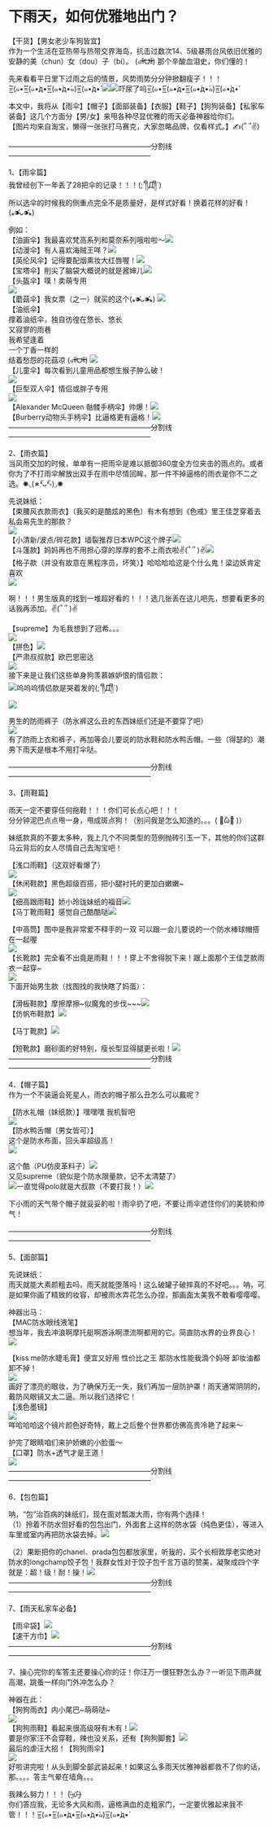 # 下雨天，如何优雅地出门？

【干货】【男女老少车狗皆宜】  
作为一个生活在亚热带与热带交界海岛，抗击过数次14、5级暴雨台风依旧优雅的安静的美（chun）女（dou）子（bi）。 (๑ᵒ̴̶̷͈᷄ᗨᵒ̴̶̷͈᷅) 那个辛酸血泪史，你们懂的！  

先来看看平日里下过雨之后的情景，风势雨势分分钟掀翻瘦子！！！=͟͟͞͞(๑•̀=͟͟͞͞(๑•̀д•́=͟͟͞͞(๑•̀д•́๑)=͟͟͞͞(๑•̀д•́ ![](https://pic1.zhimg.com/5195f3a3451b27e83def06cf1e48598c_b.jpg)![](https://pic2.zhimg.com/f1bdf0ad99e0cebd63c552e00b718065_b.jpg)吓尿了吗=͟͟͞͞(๑•̀=͟͟͞͞(๑•̀д•́=͟͟͞͞(๑•̀д•́๑)=͟͟͞͞(๑•̀д•́  

本文中，我将从【雨伞】【帽子】【面部装备】【衣服】【鞋子】【狗狗装备】【私家车装备】这几个方面分【男/女】来甩各种尽显优雅的雨天必备神器给你们。  
【图片均来自淘宝，懒得一张张打马赛克，大家忽略品牌，仅看样式。】✍(՞ ՞✌)  

————————————————————分割线————————————————————  

1、【雨伞篇】  
我曾经创下一年丢了28把伞的记录！！！(;´༎ຶД༎ຶ`)  
所以选伞的时候我的侧重点完全不是质量好，是样式好看！换着花样的好看！(⁎⁍̴̛ᴗ⁍̴̛⁎)  

例如：  
【油画伞】我最喜欢梵高系列和莫奈系列哦啦啦～![](https://pic2.zhimg.com/ecf265508c37307a4ba289854a924d25_b.jpg)  
【动漫伞】有人喜欢海贼王咩？![](https://pic2.zhimg.com/7f49d1e8f3f09e5863b27d29215ca255_b.jpg)  
【英伦风伞】记得要配烟熏妆大红唇喔！![](https://pic2.zhimg.com/4c6c673d638ce24b64af544a6bee38a1_b.jpg)  
【宝塔伞】削尖了脑袋大概说的就是酱婶儿![](https://pic2.zhimg.com/eb281e107e6bed4afbe6d557367c86d1_b.jpg)  
【头盔伞】噗！卖萌专用  
![](https://pic1.zhimg.com/7995fc3a34af22f55978c1ce2252429c_b.jpg)  
【蘑菇伞】我女票（之一）就买的这个(⁎⁍̴̛ᴗ⁍̴̛⁎) ![](https://pic4.zhimg.com/9106c15237f87222bd7b39b0d1b62cf3_b.jpg)  
【油纸伞】  
撑着油纸伞，独自彷徨在悠长、悠长  
又寂寥的雨巷  
我希望逢着  
一个丁香一样的  
结着愁怨的花菇凉 (๑ᵒ̴̶̷͈᷄ᗨᵒ̴̶̷͈᷅) ![](https://pic1.zhimg.com/3a063d64098d60d5243c76faafc4d0b0_b.jpg)  
【儿童伞】每次看到儿童用品都想生猴子肿么破！  
![](https://pic2.zhimg.com/8ba241090f69f3c969d7be5cf01042c1_b.jpg)  
【巨型双人伞】情侣或胖子专用  
![](https://pic4.zhimg.com/8fa2dd2d6a2b25019d16ee94118fcd5f_b.jpg)  
【Alexander McQueen 骷髅手柄伞】帅爆！![](https://pic4.zhimg.com/1e2f070ac35f6b80a4b802e368ba39d7_b.jpg)  
【Burberry动物头手柄伞】比逼格更有逼格！![](https://pic2.zhimg.com/963f247373fd048e098078dd6ca9dfc1_b.jpg)  
————————————————————分割线————————————————————  

2、【雨衣篇】  
当风雨交加的时候，单单有一把雨伞是难以抵御360度全方位夹击的雨点的。或者你为了不打雨伞解放出双手在雨中尽情回眸，那一件不掉逼格的雨衣是你不二之选。✺◟(∗❛ัᴗ❛ั∗)◞✺  

先说妹纸：  
【束腰风衣款雨衣】（我买的是酷炫的黑色）有木有想到《色戒》里王佳芝穿着去私会易先生的那款？  
![](https://pic1.zhimg.com/5d66445dccb71717b7ccbbde2fad7f14_b.jpg)  
【小清新/波点/碎花款】墙裂推荐日本WPC这个牌子![](https://pic1.zhimg.com/4bdee6cf87eeb3da5168dda1c033cb70_b.jpg)  
【斗篷款】妈妈再也不用担心穿的厚厚的套不上雨衣啦✌(՞ ՞ )✌![](https://pic1.zhimg.com/cdfdd49400e63cd67ac36a189c6b3188_b.jpg)  
【格子款（并没有故意在黑程序员，坏笑）】哈哈哈哈这是个什么鬼！梁边妖肯定喜欢  
![](https://pic1.zhimg.com/d17e545f0c7e0aaf194682f06fda9c9c_b.jpg)  

啊！！！男生版真的找到一堆超好看的！！！选几张丢在这儿吧先，想要看更多的话我再添加。✌(՞ ՞ )✌  

【supreme】为毛我想到了冠希。。。  
![](https://pic1.zhimg.com/53f57fdf6868028f9ec90b237b536f7c_b.jpg)  
【拼色】![](https://pic1.zhimg.com/1e767e35255f653863af095e35b359f8_b.jpg)  
【严肃叔叔款】欧巴思密达  
![](https://pic4.zhimg.com/b0cc50c169dd0b308faa93745c924bc7_b.jpg)  
接下来是让我们这些单身狗羡慕嫉妒恨的情侣款：  
![](https://pic1.zhimg.com/bf60313a0c1ce5505129fc6e469acad8_b.jpg)呜呜呜情侣款是哭着发的(;´༎ຶД༎ຶ`)  
![](https://pic4.zhimg.com/06543999dc42efba328b33c47fcce923_b.jpg)  

男生的防雨裤子（防水裤这么丑的东西妹纸们还是不要穿了吧）  
![](https://pic1.zhimg.com/7018e48c647162e17d7fb95ba80ab0d4_b.jpg)  
有了防雨上衣和裤子，再加等会儿要说的防水鞋和防水鸭舌帽。一些（得瑟的）潮男下雨天是根本不用打伞哒。  

————————————————————分割线————————————————————  

3、【雨鞋篇】  

雨天一定不要穿任何拖鞋！！！你们可长点心吧！！！  
分分钟泥巴点点甩一身，甩成斑点狗！（别问我是怎么知道的。。。( ･᷄ὢ･᷅ )）  

妹纸款真的不要太多种，我上几个不同类型的范例抛砖引玉一下，其他的你们这群马云背后的女人尽情自己去淘宝吧！  

【浅口雨鞋】（这双好看爆了）  
![](https://pic2.zhimg.com/cb7ab9004918af9629c3a8698a1cc231_b.jpg)  
【休闲鞋款】黑色超级百搭，把小腿衬托的更加白嫩嫩~  
![](https://pic1.zhimg.com/7344b97a61220bbe435611416172eb04_b.jpg)  
【细高跟雨鞋】娇小玲珑妹纸的福音![](https://pic3.zhimg.com/bf2a7c045e838b1eff3e81321de154ba_b.jpg)  
【马丁靴雨鞋】感觉自己酷酷哒![](https://pic4.zhimg.com/db8abed9ec7e430f7c20203a5c8d9843_b.jpg)  

【中高筒】图中是我非常爱不释手的一双 可以跟一会儿要说的一个防水棒球帽搭在一起喔  
![](https://pic2.zhimg.com/f1f66507fad16ab43a17b91f7cf6f2c5_b.jpg)  
【长靴款】完全看不出竟是雨鞋！！！穿上不舍得脱下来！跟上面那个王佳芝款雨衣一起穿~  
![](https://pic4.zhimg.com/4261c172d9e9b7268844230abe92097f_b.jpg)  
下面开始男生款（找图找的我快瞎了妈蛋）：  

【滑板鞋款】摩擦摩擦~似魔鬼的步伐~~~![](https://pic4.zhimg.com/9a8fc24f40d11af5d75d8bb9be6145cf_b.jpg)  
【仿帆布鞋款】![](https://pic4.zhimg.com/1d5d11001d45c3d7f944c998653b451b_b.jpg)  

【马丁靴款】![](https://pic3.zhimg.com/8fe7ac34fe312ece0962953a2d65cf96_b.jpg)  

【短靴款】磨砂面的好特别，瘦长型显得腿更长啦！![](https://pic1.zhimg.com/42cc8751298b9c11e61e2185e32de9b8_b.jpg)  
————————————————————分割线————————————————————  

4、【帽子篇】  
作为一个不装逼会死星人，雨衣的帽子那么丑怎么可以戴呢？  

【防水礼帽（妹纸款）】嘿嘿嘿 我机智吧  
![](https://pic1.zhimg.com/b484d9b2a5104aaa0d9d684650c1b148_b.jpg)  
【防水鸭舌帽（男女皆可）】  
这个是防水布面，回头率超级高！  
![](https://pic2.zhimg.com/0dcb618648e4f5f830f0aa514ca54f55_b.jpg)  

这个酷（PU仿皮革料子）![](https://pic3.zhimg.com/8697fe49102b85dd909fe4c732a69fb2_b.jpg)  
又见supreme（貌似是个防水限量款，记不太清楚了）  
![](https://pic4.zhimg.com/07ea5750bd00e420b74c072fec438447_b.jpg)一直觉得polo就是大叔款（不要打我！）![](https://pic4.zhimg.com/7a69148119031f77f0aefa21d8594ed7_b.jpg)  

下小雨的天气带个帽子就妥妥的啦！雨伞扔了吧，不要让雨伞遮住你们的美貌和帅气！  

————————————————————分割线————————————————————  

5、【面部篇】  

先说妹纸：  
雨天就能大素颜粗去吗，雨天就能堕落吗！这么破罐子破摔真的不好吧。。。呐，可是如果你画了精致的妆容，却被雨水弄花怎么办捏，那画面太美我不敢看嘤嘤嘤。  

神器出马：  
【MAC防水眼线液笔】  
想当年，我去冲浪啊摩托艇啊游泳啊漂流啊都用的它。简直防水界的业界良心！  
![](https://pic1.zhimg.com/bbef45db5003d231a772999fc2ff769c_b.jpg)  

【kiss me防水睫毛膏】便宜又好用 性价比之王 那防水性能我滴个妈呀 卸妆油都卸不掉！  
![](https://pic4.zhimg.com/c7e9ee8bf83eb2afaf1a9c7cdf963bdb_b.jpg)  
画好了漂亮的眼妆，为了确保万无一失，我们再加一层防护罩！雨天通常阴阴的，戴防风眼镜又太二逼。所以我们选择它！  
【浅色墨镜】  
![](https://pic3.zhimg.com/6f61837869d58c1bd959ad56961efb9e_b.jpg)  
咩哈哈哈这个镜片颜色好奇特，戴上之后整个世界都仿佛高贵冷艳了起来～  

护完了眼睛咱们来护娇嫩的小脸蛋～  
【口罩】防水+透气才是王道！  
![](https://pic4.zhimg.com/806d613d2d2a22aae79d0db519485c23_b.jpg)  
————————————————————分割线————————————————————  

6、【包包篇】  

呐，“包”治百病的妹纸们，现在面对瓢泼大雨，你有两个选择！  
（1）拎着不防水但好看的包包出门，外面套上这样的防水袋（纯色更佳），等进入车里或室内再把防水袋去掉。![](https://pic1.zhimg.com/33b6713493b20563f3a44c55da8d3f90_b.jpg)  

（2）果断把你的chanel、prada包包都放家里，听我的，买个长相敦厚老实绝对防水的longchamp饺子包！我群女性对于饺子包千言万语的赞美，凝聚成四个字就是：超！级！耐！操！![](https://pic2.zhimg.com/b775b795addb9c1901a6d1d49497da1d_b.jpg)  
————————————————————分割线————————————————————  

7、【雨天私家车必备】  

【雨伞袋】![](https://pic2.zhimg.com/2c53b6a763e20deab30dbe51d0fad975_b.jpg)  
【速干方巾】![](https://pic3.zhimg.com/5d341f055f256635036f1bc3c76a3f96_b.jpg)  
————————————————————分割线————————————————————  

7、操心完你的车答主还要操心你的汪！你汪万一很狂野怎么办？一听见下雨声就高潮，跳蚤一样向门外冲怎么办？  

神器在此：  
【狗狗雨衣】内小尾巴~萌萌哒~  
![](https://pic4.zhimg.com/f17f6d1bb4d48cdcb04837fc876ab6ff_b.jpg)  
【狗狗雨鞋】看起来很高级呀有木有！![](https://pic3.zhimg.com/0b8e514b6ee50c64f6dad453d9564076_b.jpg)  
要是你家汪不会穿鞋，辣也没关系，还有【狗狗脚套】![](https://pic1.zhimg.com/94496c3d39c3fedc481638533d102340_b.jpg)  
最后的虐汪大招！【狗狗雨伞】  
![](https://pic2.zhimg.com/2899b7aede06b12e049eea48fb935091_b.jpg)  
好啦讲完啦！从头到脚全部武装起来！如果这么多雨天优雅神器都救不了你的话，那。。。。答主气晕在墙角。。。  

我辣么努力！！！ (˃̶͈̀௰˂̶͈́)  
你们答应我，无论多大风和雨，逼格满血的走粗家门，一定要优雅起来我不管！！！=͟͟͞͞(๑•̀=͟͟͞͞(๑•̀д•́=͟͟͞͞(๑•̀д•́๑)=͟͟͞͞(๑•̀д•́